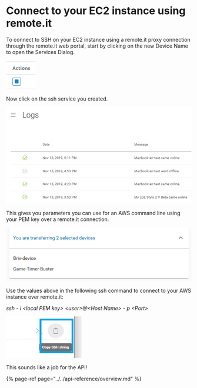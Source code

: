 # Connect to your EC2 instance using remote.it

To connect to SSH on your EC2 instance using a remote.it proxy connection through the remote.it web portal, start by clicking on the new Device Name to open the Services Dialog.

![](../../.gitbook/assets/image%20%2819%29.png)

Now click on the ssh service you created.

![](../../.gitbook/assets/image%20%28283%29.png)

This gives you parameters you can use for an AWS command line using your PEM key over a remote.it connection.

![](../../.gitbook/assets/image%20%28201%29.png)

Use the values above in the following ssh command to connect to your AWS instance over remote.it:

_ssh - i &lt;local PEM key&gt; &lt;user&gt;@&lt;Host Name&gt; - p &lt;Port&gt;_

![](../../.gitbook/assets/image%20%28393%29.png)

This sounds like a job for the API!

{% page-ref page="../../api-reference/overview.md" %}

